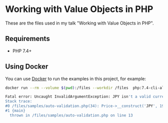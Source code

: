 # Working with Value Objects in PHP

These are the files used in my talk "Working with Value Objects in PHP".

## Requirements

- PHP 7.4+

## Using Docker

You can use [Docker](https://docker.com) to run the examples in this project, for example:

```bash
docker run --rm --volume $(pwd):/files --workdir /files  php:7.4-cli-alpine php samples/auto-validation.php

Fatal error: Uncaught InvalidArgumentException: JPY isn't a valid currency. in /files/samples/auto-validation.php:13
Stack trace:
#0 /files/samples/auto-validation.php(34): Price->__construct('JPY', 199.99)
#1 {main}
  thrown in /files/samples/auto-validation.php on line 13
```
